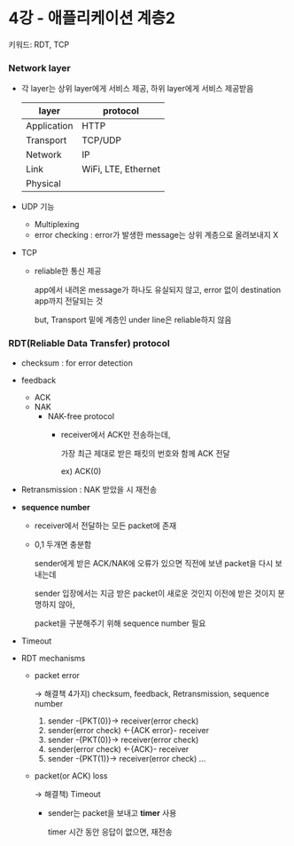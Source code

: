 # 4강 - 애플리케이션 계층2

키워드: RDT, TCP

### Network layer

- 각 layer는 상위 layer에게 서비스 제공, 하위 layer에게 서비스 제공받음
    
    
    | layer | protocol |
    | --- | --- |
    | Application | HTTP |
    | Transport | TCP/UDP |
    | Network | IP |
    | Link | WiFi, LTE, Ethernet |
    | Physical |  |

- UDP 기능
    - Multiplexing
    - error checking : error가 발생한 message는 상위 계층으로 올려보내지 X
- TCP
    - reliable한 통신 제공
        
        app에서 내려온 message가 하나도 유실되지 않고, error 없이 destination app까지 전달되는 것
        
        but, Transport 밑에 계층인 under line은 reliable하지 않음
        

### RDT(Reliable Data Transfer) protocol

- checksum : for error detection
- feedback
    - ACK
    - NAK
        - NAK-free protocol
            - receiver에서 ACK만 전송하는데,
                
                가장 최근 제대로 받은 패킷의 번호와 함께 ACK 전달
                
                ex) ACK(0)
                
- Retransmission : NAK 받았을 시 재전송
- **sequence number**
    - receiver에서 전달하는 모든 packet에 존재
    - 0,1 두개면 충분함
        
        sender에게 받은 ACK/NAK에 오류가 있으면 직전에 보낸 packet을 다시 보내는데
        
        sender 입장에서는 지금 받은 packet이 새로운 것인지 이전에 받은 것이지 분명하지 않아,
        
        packet을 구분해주기 위해 sequence number 필요
        
- Timeout

- RDT mechanisms
    - packet error
        
        → 해결책 4가지) checksum, feedback, Retransmission, sequence number
        
        1. sender              -{PKT(0)}→    receiver(error check)
        2. sender(error check) ←{ACK error}- receiver
        3. sender              -{PKT(0)}→    receiver(error check)
        4. sender(error check) ←{ACK}-       receiver
        5. sender              -{PKT(1)}→    receiver(error check)
        …
        
    
    - packet(or ACK) loss
        
        → 해결책) Timeout
        
        - sender는 packet을 보내고 **timer** 사용
            
            timer 시간 동안 응답이 없으면, 재전송